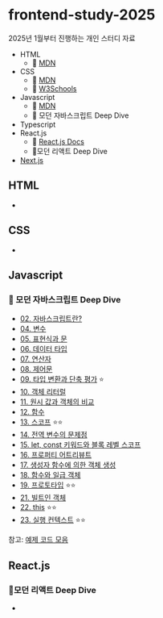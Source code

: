 # frontend-study-2025

2025년 1월부터 진행하는 개인 스터디 자료

- HTML
  - 🔗 [MDN](https://developer.mozilla.org/ko/docs/Web/HTML)
- CSS
  - 🔗 [MDN](https://developer.mozilla.org/ko/docs/Learn_web_development/Core/Styling_basics)
  - 🔗 [W3Schools](https://www.w3schools.com/css/default.asp)
- Javascript
  - 🔗 [MDN](https://developer.mozilla.org/en-US/docs/Web/JavaScript)
  - 📖 모던 자바스크립트 Deep Dive
- Typescript
- React.js
  - 🔗 [React.js Docs](https://ko.legacy.reactjs.org/docs/getting-started.html)
  - 📖모던 리액트 Deep Dive
- [Next.js](https://nextjs.org/docs)

## HTML

-

## CSS

-

## Javascript

### 📖 모던 자바스크립트 Deep Dive

- [02. 자바스크립트란?](./javascript-deep-dive/02_javascript.md)
- [04. 변수](./javascript-deep-dive/04_variable.md)
- [05. 표현식과 문](./javascript-deep-dive/05_expression_and_statement.md)
- [06. 데이터 타입](./javascript-deep-dive/06_data_type.md)
- [07. 연산자](./javascript-deep-dive/07_operator.md)
- [08. 제어문](./javascript-deep-dive/08_control_flow_statement.md)
- [09. 타입 변환과 단축 평가](./javascript-deep-dive/09_type_conversion_and_short_circuit_evaluation.md) ⭐️
- [10. 객체 리터럴](./javascript-deep-dive/10_object_literal.md)
- [11. 원시 값과 객체의 비교](./javascript-deep-dive/11_comparing_primitive_value_and_object.md)
- [12. 함수](./javascript-deep-dive/12_function.md)
- [13. 스코프](./javascript-deep-dive/13_scope.md) ⭐️⭐️
- [14. 전역 변수의 문제점](./javascript-deep-dive/14_problems_of_global_variable.md)
- [15. let, const 키워드와 블록 레벨 스코프](./javascript-deep-dive/15_let_const_and_block_level_scope.md)
- [16. 프로퍼티 어트리뷰트](./javascript-deep-dive/16_property_attribute.md)
- [17. 생성자 함수에 의한 객체 생성](./javascript-deep-dive/17_object_by_constructor.md)
- [18. 함수와 일급 객체](./javascript-deep-dive/18_function_and_first_class_object.md)
- [19. 프로토타입](./javascript-deep-dive/19_prototype.md) ⭐️⭐️
- [21. 빌트인 객체](./javascript-deep-dive/21_built_in_object.md)
- [22. this](./javascript-deep-dive/22_this.md) ⭐️⭐️
- [23. 실행 컨텍스트](./javascript-deep-dive/23_execution_context.md) ⭐️⭐️

참고: [예제 코드 모음](https://github.com/wikibook/mjs)

## React.js

### 📖모던 리액트 Deep Dive

-
